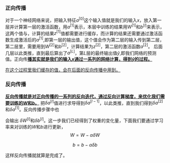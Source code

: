 ### 正向传播
对于一个神经网络来说，把输入特征$a^{[0]}$这个输入值就是我们的输入$x$，放入第一层并计算第一层的激活函数，用$a^{[1]}$表示，本层中训练的结果用$W^{[1]}$和$b^{[l]}$来表示，这两个值与，计算的结果$z^{[1]}$值都需要进行缓存，而计算的结果还需要通过激活函数生成激活后的$a^{[1]}$,即第一层的输出值，这个值会作为第二层的输入传到第二层，第二层里，需要用到$W^{[2]}$和$b^{[2]}$，计算结果为$z^{[2]}$，第二层的激活函数$a^{[2]}$。
后面几层以此类推，直到最后算出了$a^{[L]}$，第$L$层的最终输出值$\hat{y}$,即我们网络的预测值。正向传<u>**播其实就是我们的输入$x$通过一系列的网络计算，得到$\hat{y}$的过程。**</u>

<u>在这个过程里我们缓存的值，会在后面的反向传播中用到。</u>



### 反向传播
<u>**反向传播就是对正向传播的一系列的反向迭代，通过反向计算梯度，来优化我们需要训练的$W$和$b$。**</u>
把${\delta}a^{[l]}$值进行求导得到${\delta}a^{[l-1]}$，以此类推，直到我们得到${\delta}a^{[2]}$和${\delta}a^{[1]}$。反向传播步骤中也

会输出 ${\delta}W^{[l]}$和${\delta}b^{[l]}$。这一步我们已经得到了权重的变化量，下面我们要通过学习率来对训练的$W$和$b$进行更新，
$$
W=W-\alpha{\delta}W
$$

$$
b=b-\alpha{\delta}b
$$

这样反向传播就就算是完成了。